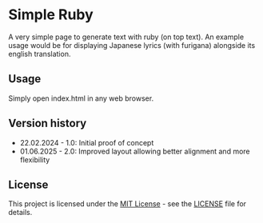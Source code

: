 # Simple Ruby

A very simple page to generate text with ruby (on top text).
An example usage would be for displaying Japanese lyrics (with furigana) alongside its english translation.

## Usage

Simply open index.html in any web browser.

## Version history

* 22.02.2024 - 1.0: Initial proof of concept
* 01.06.2025 - 2.0: Improved layout allowing better alignment and more flexibility

## License

This project is licensed under the [MIT License](https://opensource.org/licenses/MIT) - see the [LICENSE](LICENSE) file for details.
